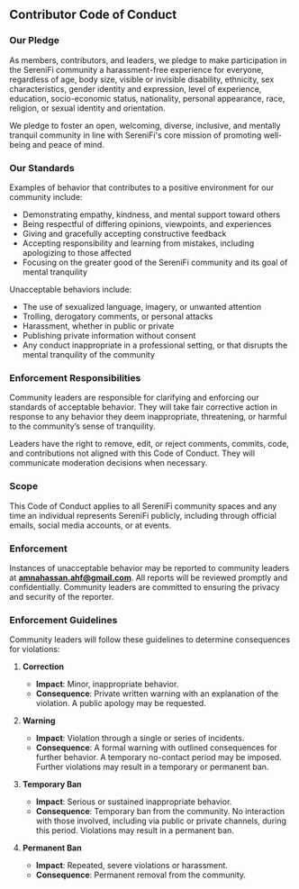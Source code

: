 ## Contributor Code of Conduct

### Our Pledge
As members, contributors, and leaders, we pledge to make participation in the SereniFi community a harassment-free experience for everyone, regardless of age, body size, visible or invisible disability, ethnicity, sex characteristics, gender identity and expression, level of experience, education, socio-economic status, nationality, personal appearance, race, religion, or sexual identity and orientation.

We pledge to foster an open, welcoming, diverse, inclusive, and mentally tranquil community in line with SereniFi's core mission of promoting well-being and peace of mind.

### Our Standards
Examples of behavior that contributes to a positive environment for our community include:

- Demonstrating empathy, kindness, and mental support toward others
- Being respectful of differing opinions, viewpoints, and experiences
- Giving and gracefully accepting constructive feedback
- Accepting responsibility and learning from mistakes, including apologizing to those affected
- Focusing on the greater good of the SereniFi community and its goal of mental tranquility

Unacceptable behaviors include:

- The use of sexualized language, imagery, or unwanted attention
- Trolling, derogatory comments, or personal attacks
- Harassment, whether in public or private
- Publishing private information without consent
- Any conduct inappropriate in a professional setting, or that disrupts the mental tranquility of the community

### Enforcement Responsibilities
Community leaders are responsible for clarifying and enforcing our standards of acceptable behavior. They will take fair corrective action in response to any behavior they deem inappropriate, threatening, or harmful to the community’s sense of tranquility.

Leaders have the right to remove, edit, or reject comments, commits, code, and contributions not aligned with this Code of Conduct. They will communicate moderation decisions when necessary.

### Scope
This Code of Conduct applies to all SereniFi community spaces and any time an individual represents SereniFi publicly, including through official emails, social media accounts, or at events.

### Enforcement
Instances of unacceptable behavior may be reported to community leaders at **amnahassan.ahf@gmail.com**. All reports will be reviewed promptly and confidentially. Community leaders are committed to ensuring the privacy and security of the reporter.

### Enforcement Guidelines
Community leaders will follow these guidelines to determine consequences for violations:

1. **Correction**  
   - **Impact**: Minor, inappropriate behavior.  
   - **Consequence**: Private written warning with an explanation of the violation. A public apology may be requested.

2. **Warning**  
   - **Impact**: Violation through a single or series of incidents.  
   - **Consequence**: A formal warning with outlined consequences for further behavior. A temporary no-contact period may be imposed. Further violations may result in a temporary or permanent ban.

3. **Temporary Ban**  
   - **Impact**: Serious or sustained inappropriate behavior.  
   - **Consequence**: Temporary ban from the community. No interaction with those involved, including via public or private channels, during this period. Violations may result in a permanent ban.

4. **Permanent Ban**  
   - **Impact**: Repeated, severe violations or harassment.  
   - **Consequence**: Permanent removal from the community.
